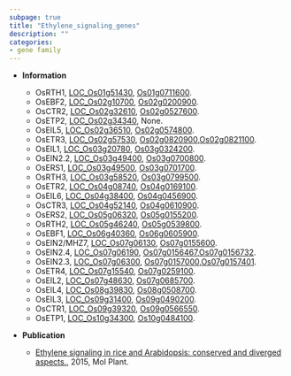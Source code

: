 ```yaml
---
subpage: true
title: "Ethylene_signaling_genes"
description: ""
categories:
- gene family
---
```


* **Information**  
    + OsRTH1, [LOC_Os01g51430](http://rice.plantbiology.msu.edu/cgi-bin/ORF_infopage.cgi?orf=LOC_Os01g51430), [Os01g0711600](http://rapdb.dna.affrc.go.jp/viewer/gbrowse_details/irgsp1?name=Os01g0711600).
    + OsEBF2, [LOC_Os02g10700](http://rice.plantbiology.msu.edu/cgi-bin/ORF_infopage.cgi?orf=LOC_Os02g10700), [Os02g0200900](http://rapdb.dna.affrc.go.jp/viewer/gbrowse_details/irgsp1?name=Os02g0200900).
    + OsCTR2, [LOC_Os02g32610](http://rice.plantbiology.msu.edu/cgi-bin/ORF_infopage.cgi?orf=LOC_Os02g32610), [Os02g0527600](http://rapdb.dna.affrc.go.jp/viewer/gbrowse_details/irgsp1?name=Os02g0527600).
    + OsETP2, [LOC_Os02g34340](http://rice.plantbiology.msu.edu/cgi-bin/ORF_infopage.cgi?orf=LOC_Os02g34340), None.
    + OsEIL5, [LOC_Os02g36510](http://rice.plantbiology.msu.edu/cgi-bin/ORF_infopage.cgi?orf=LOC_Os02g36510), [Os02g0574800](http://rapdb.dna.affrc.go.jp/viewer/gbrowse_details/irgsp1?name=Os02g0574800).
    + OsETR3, [LOC_Os02g57530](http://rice.plantbiology.msu.edu/cgi-bin/ORF_infopage.cgi?orf=LOC_Os02g57530), [Os02g0820900](http://rapdb.dna.affrc.go.jp/viewer/gbrowse_details/irgsp1?name=Os02g0820900),[Os02g0821100](http://rapdb.dna.affrc.go.jp/viewer/gbrowse_details/irgsp1?name=Os02g0821100).
    + OsEIL1, [LOC_Os03g20780](http://rice.plantbiology.msu.edu/cgi-bin/ORF_infopage.cgi?orf=LOC_Os03g20780), [Os03g0324200](http://rapdb.dna.affrc.go.jp/viewer/gbrowse_details/irgsp1?name=Os03g0324200).
    + OsEIN2.2, [LOC_Os03g49400](http://rice.plantbiology.msu.edu/cgi-bin/ORF_infopage.cgi?orf=LOC_Os03g49400), [Os03g0700800](http://rapdb.dna.affrc.go.jp/viewer/gbrowse_details/irgsp1?name=Os03g0700800).
    + OsERS1, [LOC_Os03g49500](http://rice.plantbiology.msu.edu/cgi-bin/ORF_infopage.cgi?orf=LOC_Os03g49500), [Os03g0701700](http://rapdb.dna.affrc.go.jp/viewer/gbrowse_details/irgsp1?name=Os03g0701700).
    + OsRTH3, [LOC_Os03g58520](http://rice.plantbiology.msu.edu/cgi-bin/ORF_infopage.cgi?orf=LOC_Os03g58520), [Os03g0799500](http://rapdb.dna.affrc.go.jp/viewer/gbrowse_details/irgsp1?name=Os03g0799500).
    + OsETR2, [LOC_Os04g08740](http://rice.plantbiology.msu.edu/cgi-bin/ORF_infopage.cgi?orf=LOC_Os04g08740), [Os04g0169100](http://rapdb.dna.affrc.go.jp/viewer/gbrowse_details/irgsp1?name=Os04g0169100).
    + OsEIL6, [LOC_Os04g38400](http://rice.plantbiology.msu.edu/cgi-bin/ORF_infopage.cgi?orf=LOC_Os04g38400), [Os04g0456900](http://rapdb.dna.affrc.go.jp/viewer/gbrowse_details/irgsp1?name=Os04g0456900).
    + OsCTR3, [LOC_Os04g52140](http://rice.plantbiology.msu.edu/cgi-bin/ORF_infopage.cgi?orf=LOC_Os04g52140), [Os04g0610900](http://rapdb.dna.affrc.go.jp/viewer/gbrowse_details/irgsp1?name=Os04g0610900).
    + OsERS2, [LOC_Os05g06320](http://rice.plantbiology.msu.edu/cgi-bin/ORF_infopage.cgi?orf=LOC_Os05g06320), [Os05g0155200](http://rapdb.dna.affrc.go.jp/viewer/gbrowse_details/irgsp1?name=Os05g0155200).
    + OsRTH2, [LOC_Os05g46240](http://rice.plantbiology.msu.edu/cgi-bin/ORF_infopage.cgi?orf=LOC_Os05g46240), [Os05g0539800](http://rapdb.dna.affrc.go.jp/viewer/gbrowse_details/irgsp1?name=Os05g0539800).
    + OsEBF1, [LOC_Os06g40360](http://rice.plantbiology.msu.edu/cgi-bin/ORF_infopage.cgi?orf=LOC_Os06g40360), [Os06g0605900](http://rapdb.dna.affrc.go.jp/viewer/gbrowse_details/irgsp1?name=Os06g0605900).
    + OsEIN2/MHZ7, [LOC_Os07g06130](http://rice.plantbiology.msu.edu/cgi-bin/ORF_infopage.cgi?orf=LOC_Os07g06130), [Os07g0155600](http://rapdb.dna.affrc.go.jp/viewer/gbrowse_details/irgsp1?name=Os07g0155600).
    + OsEIN2.4, [LOC_Os07g06190](http://rice.plantbiology.msu.edu/cgi-bin/ORF_infopage.cgi?orf=LOC_Os07g06190), [Os07g0156467](http://rapdb.dna.affrc.go.jp/viewer/gbrowse_details/irgsp1?name=Os07g0156467),[Os07g0156732](http://rapdb.dna.affrc.go.jp/viewer/gbrowse_details/irgsp1?name=Os07g0156732).
    + OsEIN2.3, [LOC_Os07g06300](http://rice.plantbiology.msu.edu/cgi-bin/ORF_infopage.cgi?orf=LOC_Os07g06300), [Os07g0157000](http://rapdb.dna.affrc.go.jp/viewer/gbrowse_details/irgsp1?name=Os07g0157000),[Os07g0157401](http://rapdb.dna.affrc.go.jp/viewer/gbrowse_details/irgsp1?name=Os07g0157401).
    + OsETR4, [LOC_Os07g15540](http://rice.plantbiology.msu.edu/cgi-bin/ORF_infopage.cgi?orf=LOC_Os07g15540), [Os07g0259100](http://rapdb.dna.affrc.go.jp/viewer/gbrowse_details/irgsp1?name=Os07g0259100).
    + OsEIL2, [LOC_Os07g48630](http://rice.plantbiology.msu.edu/cgi-bin/ORF_infopage.cgi?orf=LOC_Os07g48630), [Os07g0685700](http://rapdb.dna.affrc.go.jp/viewer/gbrowse_details/irgsp1?name=Os07g0685700).
    + OsEIL4, [LOC_Os08g39830](http://rice.plantbiology.msu.edu/cgi-bin/ORF_infopage.cgi?orf=LOC_Os08g39830), [Os08g0508700](http://rapdb.dna.affrc.go.jp/viewer/gbrowse_details/irgsp1?name=Os08g0508700).
    + OsEIL3, [LOC_Os09g31400](http://rice.plantbiology.msu.edu/cgi-bin/ORF_infopage.cgi?orf=LOC_Os09g31400), [Os09g0490200](http://rapdb.dna.affrc.go.jp/viewer/gbrowse_details/irgsp1?name=Os09g0490200).
    + OsCTR1, [LOC_Os09g39320](http://rice.plantbiology.msu.edu/cgi-bin/ORF_infopage.cgi?orf=LOC_Os09g39320), [Os09g0566550](http://rapdb.dna.affrc.go.jp/viewer/gbrowse_details/irgsp1?name=Os09g0566550).
    + OsETP1, [LOC_Os10g34300](http://rice.plantbiology.msu.edu/cgi-bin/ORF_infopage.cgi?orf=LOC_Os10g34300), [Os10g0484100](http://rapdb.dna.affrc.go.jp/viewer/gbrowse_details/irgsp1?name=Os10g0484100).

* **Publication**  
    + [Ethylene signaling in rice and Arabidopsis: conserved and diverged aspects.](http://www.ncbi.nlm.nih.gov/pubmed?term=Ethylene+signaling+in+rice+and+Arabidopsis:+conserved+and+diverged+aspects.%5BTitle%5D), 2015, Mol Plant.


